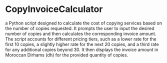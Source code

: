 # CopyInvoiceCalculator
a Python script designed to calculate the cost of copying services based on the number of copies requested. It prompts the user to input the desired number of copies and then calculates the corresponding invoice amount. The script accounts for different pricing tiers, such as a lower rate for the first 10 copies, a slightly higher rate for the next 20 copies, and a third rate for any additional copies beyond 30. It then displays the invoice amount in Moroccan Dirhams (dh) for the provided quantity of copies.
